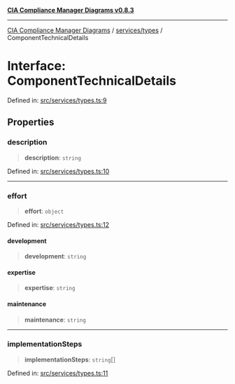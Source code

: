 [**CIA Compliance Manager Diagrams v0.8.3**](../../../README.md)

***

[CIA Compliance Manager Diagrams](../../../modules.md) / [services/types](../README.md) / ComponentTechnicalDetails

# Interface: ComponentTechnicalDetails

Defined in: [src/services/types.ts:9](https://github.com/Hack23/cia-compliance-manager/blob/368d5a1330a94df78d48c65d28962bd0f7cab363/src/services/types.ts#L9)

## Properties

### description

> **description**: `string`

Defined in: [src/services/types.ts:10](https://github.com/Hack23/cia-compliance-manager/blob/368d5a1330a94df78d48c65d28962bd0f7cab363/src/services/types.ts#L10)

***

### effort

> **effort**: `object`

Defined in: [src/services/types.ts:12](https://github.com/Hack23/cia-compliance-manager/blob/368d5a1330a94df78d48c65d28962bd0f7cab363/src/services/types.ts#L12)

#### development

> **development**: `string`

#### expertise

> **expertise**: `string`

#### maintenance

> **maintenance**: `string`

***

### implementationSteps

> **implementationSteps**: `string`[]

Defined in: [src/services/types.ts:11](https://github.com/Hack23/cia-compliance-manager/blob/368d5a1330a94df78d48c65d28962bd0f7cab363/src/services/types.ts#L11)
